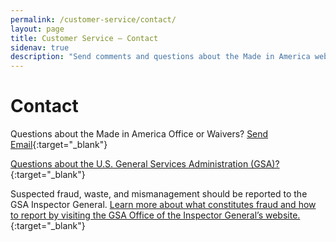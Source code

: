```yaml
---
permalink: /customer-service/contact/
layout: page
title: Customer Service – Contact
sidenav: true
description: "Send comments and questions about the Made in America website or GSA. Report fraud and abuse to the GSA IG."
---
```


# Contact
Questions about the Made in America Office or Waivers? [Send Email](mailto:MadeInAmerica@omb.eop.govgov){:target="_blank"}

[Questions about the U.S. General Services Administration (GSA)?](https://www.gsa.gov/about-us/contact-us){:target="_blank"}

Suspected fraud, waste, and mismanagement should be reported to the GSA Inspector General. [Learn more about what constitutes fraud and how to report by visiting the GSA Office of the Inspector General’s website.](https://www.gsa.gov/about-us/organization/gsa-office-of-inspector-general){:target="_blank"}
